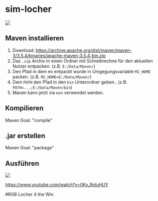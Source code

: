 # sim-locher

![](https://patrick-sachs.de/content/_/wolc/maven.png)

## Maven installieren

1. Download: https://archive.apache.org/dist/maven/maven-3/3.5.4/binaries/apache-maven-3.5.4-bin.zip
2. Das `.zip` Archiv in einen Ordner mit Schreibrechne für den aktuellen Nutzer entpacken. (z.B. `E:/Data/Maven/`)
3. Den Pfad in dem es entpackt wurde in Umgegungsvariable `M2_HOME` packen. (z.B. `M2_HOME=E:/Data/Maven/`)
4. Dem `PATH` den Pfad in den `bin` Unterordner geben.. (z.B. `PATH=...;E:/Data/Maven/bin`)
5. Maven kann jetzt via `mvn` verwendet werden.

## Kompilieren

Maven Goal: "compile"

## .jar erstellen

Maven Goal: "package"

## Ausführen

![](https://patrick-sachs.de/content/_/wolc/run.png)

https://www.youtube.com/watch?v=0Ky_RnluHUY

#RGB Locher 4 the Win
